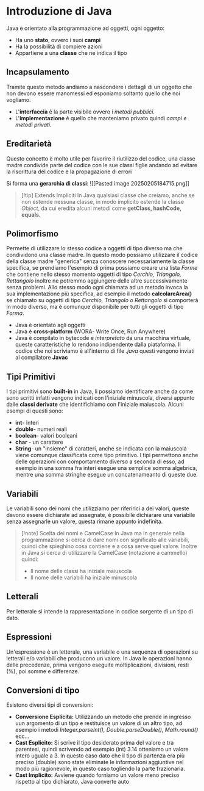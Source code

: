 # Introduzione di Java
Java è orientato alla programmazione ad oggetti, ogni oggetto:
- Ha uno **stato**, ovvero i suoi **campi**
- Ha la possibilità di compiere azioni
- Appartiene a una **classe** che ne indica il tipo

## Incapsulamento 
Tramite questo metodo andiamo a nascondere i dettagli di un oggetto che non devono essere manomessi ed esponiamo soltanto quello che noi vogliamo.
- L'**interfaccia** è la parte visibile ovvero i *metodi pubblici*.
- L'**implementazione** è quello che manteniamo privato quindi *campi e metodi privati.*

## Ereditarietà
Questo concetto è molto utile per favorire il riutilizzo del codice, una classe madre condivide parte del codice con le sue classi figlie andando ad evitare la riscrittura del codice e la propagazione di errori

Si forma una **gerarchia di classi**:
![[Pasted image 20250205184715.png]]

>[!tip] Extends Impliciti
>In Java qualsiasi classe che creiamo, anche se non estende nessuna classe, in modo implicito estende la classe *Object*, da cui eredita alcuni metodi come **getClass, hashCode, equals.**

## Polimorfismo
Permette di utilizzare lo stesso codice a oggetti di tipo diverso ma che condividono una classe madre. In questo modo possiamo utilizzare il codice della classe madre "generica" senza conoscere necessariamente la classe specifica, se prendiamo l'esempio di prima possiamo creare una lista *Forme* che contiene nello stesso momento oggetti di tipo *Cerchio, Triangolo, Rettangolo* inoltre ne potremmo aggiungere delle altre successivamente senza problemi. Allo stesso modo ogni chiamata ad un metodo invoca la sua implementazione più specifica, ad esempio il metodo **calcolareArea()** se chiamato su oggetti di tipo *Cerchio, Triangolo o Rettangolo* si comporterà in modo diverso, ma è comunque disponibile per tutti gli oggetti di tipo *Forma*.

- Java è orientato agli oggetti
- Java è **cross-platform** (WORA- Write Once, Run Anywhere)
- Java è compilato in bytecode e *interpretato* da una macchina virtuale, queste caratteristiche lo rendono indipendente dalla piataforma. Il codice che noi scriviamo è all'interno di file *.java* questi vengono inviati al compilatore **Javac** 

## Tipi Primitivi 
I tipi primitivi sono **built-in** in Java, li possiamo identificare anche da come sono scritti infatti vengono indicati con l'iniziale minuscola, diversi appunto dalle **classi derivate** che identifichiamo con l'iniziale maiuscola. Alcuni esempi di questi sono:
- **int**- Interi
- **double**- numeri reali
- **boolean**- valori booleani
- **char** - un carattere
- **String**- un "insieme" di caratteri, anche se indicata con la maiuscola viene comunque classificata come tipo primitivo. I tipi permettono anche delle operazioni con comportamento diverso a seconda di esso, ad esempio in una somma fra interi esegue una semplice somma algebrica, mentre una somma stringhe esegue un concatenameanto di queste due.

## Variabili 

Le variabili sono dei nomi che utilizziamo per riferirici a dei valori, queste devono essere dichiarate ad assegnate, è possibile  dichiarare una variabile senza assegnarle un valore, questa rimane appunto indefinita.

>[!note] Scelta dei nomi e CamelCase
>In Java ma in generale nella programmazione si cerca di dare nomi con significato alle variabili, quindi che spieghino cosa contiene e a cosa serve quel valore. Inoltre in Java si cerca di utilizzare la CamelCase (notazione a cammello) quindi:
>- Il nome delle classi ha iniziale maiuscola
>- Il nome delle variabili ha iniziale minuscola

## Letterali 
Per letterale si intende la rappresentazione in codice sorgente di un tipo di dato.
## Espressioni
Un'espressione è un letterale, una variabile o una sequenza di operazioni su letterali e/o variabili che producono un valore. In Java le operazioni hanno delle precedenze, prima vengono eseguite moltiplicazioni, divisioni, resti (%), poi somme e differenze.
## Conversioni di tipo 
Esistono diversi tipi di conversioni:
- **Conversione Esplicita:** Utilizzando un metodo che prende in ingresso uun argomento di un tipo e restituisce un valore di un altro tipo, ad esempio i metodi *Integer.parseInt(), Double.parseDouble(), Math.round()* ecc...
- **Cast Esplicito:** Si scrive il tipo desiderato prima del valore e tra parentesi, quindi scrivendo ad esempio (int) 3.14 otteniamo un valore intero uguale a 3. In questo caso dato che il tipo di partenza era più preciso (double) sono state eliminate le informazioni aggiuntive nel modo più ragionevole, in questo caso togliendo la parte frazionaria.
- **Cast Implicito:** Avviene quando forniamo un valore meno preciso rispetto al tipo dichiarato, Java converte auto


